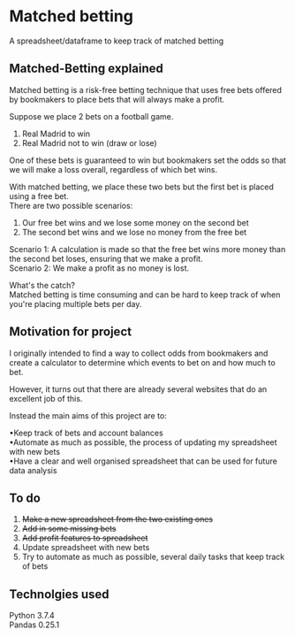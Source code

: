 # Matched betting  
A spreadsheet/dataframe to keep track of matched betting

## Matched-Betting explained
Matched betting is a risk-free betting technique that uses free bets offered by bookmakers to place bets that will always make a profit.  
  
Suppose we place 2 bets on a football game.   
1. Real Madrid to win  
2. Real Madrid not to win (draw or lose)  
  
One of these bets is guaranteed to win but bookmakers set the odds so that we will make a loss overall, regardless of which bet wins. 
  
With matched betting, we place these two bets but the first bet is placed using a free bet.   
There are two possible scenarios:  
  
1. Our free bet wins and we lose some money on the second bet  
2. The second bet wins and we lose no money from the free bet  
  
Scenario 1: A calculation is made so that the free bet wins more money than the second bet loses, ensuring that we make a profit.  
Scenario 2: We make a profit as no money is lost.  
  
What's the catch?  
Matched betting is time consuming and can be hard to keep track of when you're placing multiple bets per day.
  

## Motivation for project
I originally intended to find a way to collect odds from bookmakers and create a calculator to determine which events to bet on and how much to bet.  
  
However, it turns out that there are already several websites that do an excellent job of this.  
  
Instead the main aims of this project are to: 
  
•Keep track of bets and account balances  
•Automate as much as possible, the process of updating my spreadsheet with new bets  
•Have a clear and well organised spreadsheet that can be used for future data analysis  
  
## To do
1. <s>Make a new spreadsheet from the two existing ones</s>
2. <s>Add in some missing bets</s>  
3. <s>Add profit features to spreadsheet</s>  
4. Update spreadsheet with new bets  
5. Try to automate as much as possible, several daily tasks that keep track of bets

## Technolgies used
Python 3.7.4  
Pandas 0.25.1
